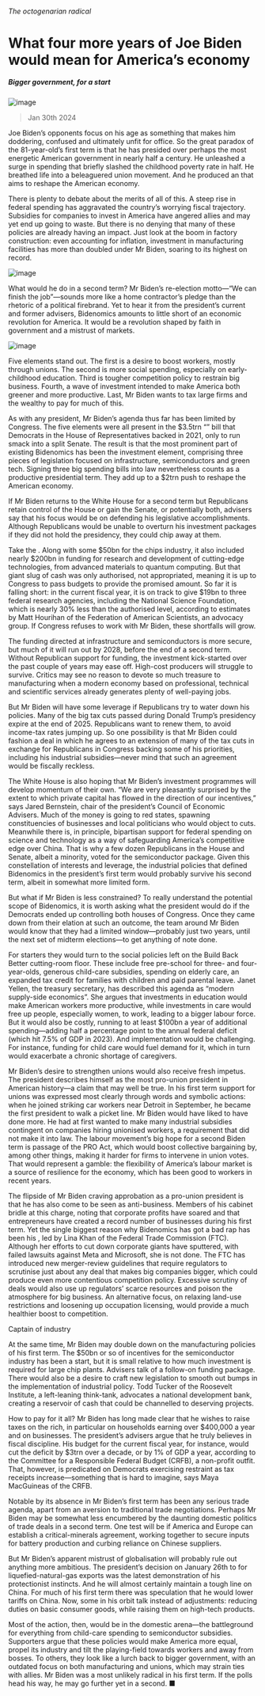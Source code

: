 ###### The octogenarian radical
# What four more years of Joe Biden would mean for America’s economy 
##### Bigger government, for a start 
![image](images/20240203_FND001.jpg) 
> Jan 30th 2024 
Joe Biden’s opponents focus on his age as something that makes him doddering, confused and ultimately unfit for office. So the great paradox of the 81-year-old’s first term is that he has presided over perhaps the most energetic American government in nearly half a century. He unleashed a surge in spending that briefly slashed the childhood poverty rate in half. He breathed life into a beleaguered union movement. And he produced an  that aims to reshape the American economy.
There is plenty to debate about the merits of all of this. A steep rise in federal spending has aggravated the country’s worrying fiscal trajectory. Subsidies for companies to invest in America have angered allies and may yet end up going to waste. But there is no denying that many of these policies are already having an impact. Just look at the boom in factory construction: even accounting for inflation, investment in manufacturing facilities has more than doubled under Mr Biden, soaring to its highest on record.
![image](images/20240203_FNC255.png) 

What would he do in a second term? Mr Biden’s re-election motto—“We can finish the job”—sounds more like a home contractor’s pledge than the rhetoric of a political firebrand. Yet to hear it from the president’s current and former advisers, Bidenomics amounts to little short of an economic revolution for America. It would be a revolution shaped by faith in government and a mistrust of markets.
![image](images/20240203_FNC251.png) 

Five elements stand out. The first is a desire to boost workers, mostly through unions. The second is more social spending, especially on early-childhood education. Third is tougher competition policy to restrain big business. Fourth, a wave of investment intended to make America both greener and more productive. Last, Mr Biden wants to tax large firms and the wealthy to pay for much of this.
As with any president, Mr Biden’s agenda thus far has been limited by Congress. The five elements were all present in the $3.5trn “” bill that Democrats in the House of Representatives backed in 2021, only to run smack into a split Senate. The result is that the most prominent part of existing Bidenomics has been the investment element, comprising three pieces of legislation focused on infrastructure, semiconductors and green tech. Signing three big spending bills into law nevertheless counts as a productive presidential term. They add up to a $2trn push to reshape the American economy.
If Mr Biden returns to the White House for a second term but Republicans retain control of the House or gain the Senate, or potentially both, advisers say that his focus would be on defending his legislative accomplishments. Although Republicans would be unable to overturn his investment packages if they did not hold the presidency, they could chip away at them.
Take the . Along with some $50bn for the chips industry, it also included nearly $200bn in funding for research and development of cutting-edge technologies, from advanced materials to quantum computing. But that giant slug of cash was only authorised, not appropriated, meaning it is up to Congress to pass budgets to provide the promised amount. So far it is falling short: in the current fiscal year, it is on track to give $19bn to three federal research agencies, including the National Science Foundation, which is nearly 30% less than the authorised level, according to estimates by Matt Hourihan of the Federation of American Scientists, an advocacy group. If Congress refuses to work with Mr Biden, these shortfalls will grow.
The funding directed at infrastructure and semiconductors is more secure, but much of it will run out by 2028, before the end of a second term. Without Republican support for funding, the investment kick-started over the past couple of years may ease off. High-cost producers will struggle to survive. Critics may see no reason to devote so much treasure to manufacturing when a modern economy based on professional, technical and scientific services already generates plenty of well-paying jobs.
But Mr Biden will have some leverage if Republicans try to water down his policies. Many of the big tax cuts passed during Donald Trump’s presidency expire at the end of 2025. Republicans want to renew them, to avoid income-tax rates jumping up. So one possibility is that Mr Biden could fashion a deal in which he agrees to an extension of many of the tax cuts in exchange for Republicans in Congress backing some of his priorities, including his industrial subsidies—never mind that such an agreement would be fiscally reckless.
The White House is also hoping that Mr Biden’s investment programmes will develop momentum of their own. “We are very pleasantly surprised by the extent to which private capital has flowed in the direction of our incentives,” says Jared Bernstein, chair of the president’s Council of Economic Advisers. Much of the money is going to red states, spawning constituencies of businesses and local politicians who would object to cuts. Meanwhile there is, in principle, bipartisan support for federal spending on science and technology as a way of safeguarding America’s competitive edge over China. That is why a few dozen Republicans in the House and Senate, albeit a minority, voted for the semiconductor package. Given this constellation of interests and leverage, the industrial policies that defined Bidenomics in the president’s first term would probably survive his second term, albeit in somewhat more limited form.
But what if Mr Biden is less constrained? To really understand the potential scope of Bidenomics, it is worth asking what the president would do if the Democrats ended up controlling both houses of Congress. Once they came down from their elation at such an outcome, the team around Mr Biden would know that they had a limited window—probably just two years, until the next set of midterm elections—to get anything of note done.
For starters they would turn to the social policies left on the Build Back Better cutting-room floor. These include free pre-school for three- and four-year-olds, generous child-care subsidies, spending on elderly care, an expanded tax credit for families with children and paid parental leave. Janet Yellen, the treasury secretary, has described this agenda as “modern supply-side economics”. She argues that investments in education would make American workers more productive, while investments in care would free up people, especially women, to work, leading to a bigger labour force. But it would also be costly, running to at least $100bn a year of additional spending—adding half a percentage point to the annual federal deficit (which hit 7.5% of GDP in 2023). And implementation would be challenging. For instance, funding for child care would fuel demand for it, which in turn would exacerbate a chronic shortage of caregivers.
Mr Biden’s desire to strengthen unions would also receive fresh impetus. The president describes himself as the most pro-union president in American history—a claim that may well be true. In his first term support for unions was expressed most clearly through words and symbolic actions: when he joined striking car workers near Detroit in September, he became the first president to walk a picket line. Mr Biden would have liked to have done more. He had at first wanted to make many industrial subsidies contingent on companies hiring unionised workers, a requirement that did not make it into law. The labour movement’s big hope for a second Biden term is passage of the PRO Act, which would boost collective bargaining by, among other things, making it harder for firms to intervene in union votes. That would represent a gamble: the flexibility of America’s labour market is a source of resilience for the economy, which has been good to workers in recent years. 
The flipside of Mr Biden craving approbation as a pro-union president is that he has also come to be seen as anti-business. Members of his cabinet bridle at this charge, noting that corporate profits have soared and that entrepreneurs have created a record number of businesses during his first term. Yet the single biggest reason why Bidenomics has got a bad rap has been his , led by Lina Khan of the Federal Trade Commission (FTC). Although her efforts to cut down corporate giants have sputtered, with failed lawsuits against Meta and Microsoft, she is not done. The FTC has introduced new merger-review guidelines that require regulators to scrutinise just about any deal that makes big companies bigger, which could produce even more contentious competition policy. Excessive scrutiny of deals would also use up regulators’ scarce resources and poison the atmosphere for big business. An alternative focus, on relaxing land-use restrictions and loosening up occupation licensing, would provide a much healthier boost to competition.
Captain of industry
At the same time, Mr Biden may double down on the manufacturing policies of his first term. The $50bn or so of incentives for the semiconductor industry has been a start, but it is small relative to how much investment is required for large chip plants. Advisers talk of a follow-on funding package. There would also be a desire to craft new legislation to smooth out bumps in the implementation of industrial policy. Todd Tucker of the Roosevelt Institute, a left-leaning think-tank, advocates a national development bank, creating a reservoir of cash that could be channelled to deserving projects. 
How to pay for it all? Mr Biden has long made clear that he wishes to raise taxes on the rich, in particular on households earning over $400,000 a year and on businesses. The president’s advisers argue that he truly believes in fiscal discipline. His budget for the current fiscal year, for instance, would cut the deficit by $3trn over a decade, or by 1% of GDP a year, according to the Committee for a Responsible Federal Budget (CRFB), a non-profit outfit. That, however, is predicated on Democrats exercising restraint as tax receipts increase—something that is hard to imagine, says Maya MacGuineas of the CRFB.
Notable by its absence in Mr Biden’s first term has been any serious trade agenda, apart from an aversion to traditional trade negotiations. Perhaps Mr Biden may be somewhat less encumbered by the daunting domestic politics of trade deals in a second term. One test will be if America and Europe can establish a critical-minerals agreement, working together to secure inputs for battery production and curbing reliance on Chinese suppliers.
But Mr Biden’s apparent mistrust of globalisation will probably rule out anything more ambitious. The president’s decision on January 26th to  for liquefied-natural-gas exports was the latest demonstration of his protectionist instincts. And he will almost certainly maintain a tough line on China. For much of his first term there was speculation that he would lower tariffs on China. Now, some in his orbit talk instead of adjustments: reducing duties on basic consumer goods, while raising them on high-tech products. 
Most of the action, then, would be in the domestic arena—the battleground for everything from child-care spending to semiconductor subsidies. Supporters argue that these policies would make America more equal, propel its industry and tilt the playing-field towards workers and away from bosses. To others, they look like a lurch back to bigger government, with an outdated focus on both manufacturing and unions, which may strain ties with allies. Mr Biden was a most unlikely radical in his first term. If the polls head his way, he may go further yet in a second. ■

